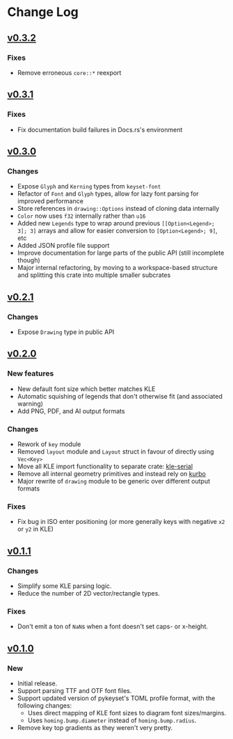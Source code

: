 # Change Log

## [v0.3.2](https://github.com/staticintlucas/keyset-rs/releases/tag/v0.3.2)

### Fixes

* Remove erroneous `core::*` reexport

## [v0.3.1](https://github.com/staticintlucas/keyset-rs/releases/tag/v0.3.1)

### Fixes

* Fix documentation build failures in Docs.rs's environment

## [v0.3.0](https://github.com/staticintlucas/keyset-rs/releases/tag/v0.3.0)

### Changes

* Expose `Glyph` and `Kerning` types from `keyset-font`
* Refactor of `Font` and `Glyph` types, allow for lazy font parsing for improved performance
* Store references in `drawing::Options` instead of cloning data internally
* `Color` now uses `f32` internally rather than `u16`
* Added new `Legends` type to wrap around previous `[[Option<Legend>; 3]; 3]` arrays and allow for
  easier conversion to `[Option<Legend>; 9]`, etc
* Added JSON profile file support
* Improve documentation for large parts of the public API (still incomplete though)
* Major internal refactoring, by moving to a workspace-based structure and splitting this crate into
  multiple smaller subcrates

## [v0.2.1](https://github.com/staticintlucas/keyset-rs/releases/tag/v0.2.1)

### Changes

* Expose `Drawing` type in public API

## [v0.2.0](https://github.com/staticintlucas/keyset-rs/releases/tag/v0.2.0)

### New features

* New default font size which better matches KLE
* Automatic squishing of legends that don't otherwise fit (and associated warning)
* Add PNG, PDF, and AI output formats

### Changes

* Rework of `key` module
* Removed `layout` module and `Layout` struct in favour of directly using `Vec<Key>`
* Move all KLE import functionality to separate crate: [kle-serial]
* Remove all internal geometry primitives and instead rely on [kurbo]
* Major rewrite of `drawing` module to be generic over different output formats

[kle-serial]: https://crates.io/crates/kle-serial
[kurbo]: https://crates.io/crates/kurbo

### Fixes

* Fix bug in ISO enter positioning (or more generally keys with negative `x2` or `y2` in KLE)

## [v0.1.1](https://github.com/staticintlucas/keyset-rs/releases/tag/v0.1.1)

### Changes

* Simplify some KLE parsing logic.
* Reduce the number of 2D vector/rectangle types.

### Fixes

* Don't emit a ton of `NaN`s when a font doesn't set caps- or x-height.

## [v0.1.0](https://github.com/staticintlucas/keyset-rs/releases/tag/v0.1.0)

### New

* Initial release.
* Support parsing TTF and OTF font files.
* Support updated version of pykeyset's TOML profile format, with the following changes:
  * Uses direct mapping of KLE font sizes to diagram font sizes/margins.
  * Uses `homing.bump.diameter` instead of `homing.bump.radius`.
* Remove key top gradients as they weren't very pretty.
